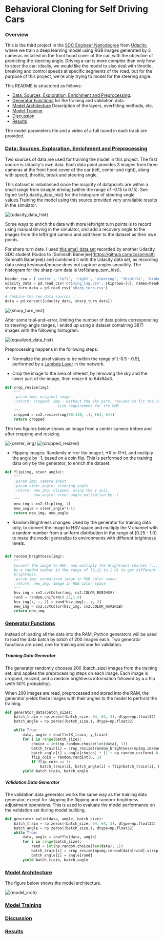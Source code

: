 # Behavioral Cloning for Self Driving Cars

### Overview

This is the third project in the [SDC Engineer Nanodegree](https://www.udacity.com/course/self-driving-car-engineer-nanodegree--nd013 "SDC Engineer Nanodegree")  from [Udacity](https://www.udacity.com/ "Udacity"), where we train a deep learning model using RGB images generated by 3 cameras installed on the front hood cover of the car, with the objective of predicting the steering angle. Driving a car is more complex than only how to steer the car: ideally, we would like the model to also deal with throttle, breaking and control speeds at specific segments of the road, but for the purpose of this project, we're only trying to model for the steering angle.

This README is structured as follows: 

* [Data: Sources, Exploration, Enrichment and Preprocessing](#section_0).
* [Generator Functions](#section_1) for the training and validation data.
* [Model Architecture](#section_2) Description of the layers, overfitting methods, etc.
* [Model Training](#section_3)
* [Discussion](#section_4)
* [Results](#section_5)

The model parameters file and a video of a full round in each track are provided.


### [Data: Sources, Exploration, Enrichment and Preprocessing](#section_0)

Two sources of data are used for training the model in this project. The first source is Udacity's own data. Each data point provides 3 images from three cameras at the front hood cover of the car (left, center and right), along with speed, throttle, break and steering angle.

This dataset is imbalanced since the majority of datapoints are within a small range from straight driving (within the range of -0.15 to 0.15). See figure \ref{udacity_data_hist} for the histogram of steering angle values.Training the model using this source provided very unreliable results in the simulator.

![{udacity_data_hist}](figs/udacity_data.png)

Some ways to enrich the data with more left/right turn points is to record using manual driving in the simulator, and add a recovery angle to the images from the left/right camera and add them to the dataset as their own points.

For sharp turn data, I used [this small data set](https://github.com/cssomnath/udacity-sdc/blob/master/carnd-projects/CarND-Behavioral-Cloning/sharp_turn.zip "Sharp Turn data") recorded by another Udacity SDC student (Kudos to [Somnath Banerjee](https://github.com/cssomnath Somnath Banerjee)) and combined it with the Udacity data set, as recording data using keyboard/mouse does not capture angles smoothly. The histogram for the sharp-turn data is \ref{sharp_turn_hist}.



```python
header_row = ['center', 'left', 'right', 'steering', 'throttle', 'brake', 'speed']
udacity_data = pd.read_csv('driving_log.csv', skiprows=[0], names=header_row)
sharp_turn_data = pd.read_csv('sharp_turn.csv')

# Combine the two data sources ...
data = pd.concat([udacity_data, sharp_turn_data])
```

![{sharp_turn_hist}](figs/sharp_turn_data.png)

After some trial-and-error, limiting the number of data points corresponding to steering-angle ranges, I ended up using a dataset containing 3871 images with the following histogram:

![{equalized_data_hist}](figs/equalized_data.png)

Preprocessing happens in the following steps:

* Normalize the pixel values to be within the range of [-0.5 - 0.5], performed by a [Lambda Layer](https://keras.io/layers/core/#lambda "Lambda Layer") in the network.

* Crop the image to the area of interest, by removing the sky and the lower part of the image, then resize it to 64x64x3.

```python
def crop_resize(img):
    """
    :param img: original image
    :return: cropped: img - without the sky part, resized to fit the input
                        size requirement for the CNN
    """
    cropped = cv2.resize(img[60:140, :], (64, 64))
    return cropped

```

The two figures below shows an image from a center camera before and after cropping and resizing.

![{center_img}](figs/center_img.png)
![{cropped_resized}](figs/cropped_resized.png)



* Flipping images: Randomly mirror the image L->R or R->L and multiply the angle by -1, based on a coin flip. This is performed on the training data only by the generator, to enrich the dataset.

```python
def flip(img, steer_angle):
    """
    :param img: camera input
    :param steer_angle: steering angle
    :return: new_img: Flipped, along the y axis.
             new_angle: steer_angle multiplied by -1
    """
    new_img = cv2.flip(img, 1)
    new_angle = steer_angle*(-1)
    return new_img, new_angle
```

* Random Brightness changes: Used by the generator for training data only, to convert the image to HSV space and multiply the V channel with a random number from a uniform distribution in the range of [0.25 - 1.0] to make the model generalize to environments with different brightness levels.

```python

def random_brightness(img):
    """
    Convert the image to HSV, and multiply the brightness channel [:,:,2]
    by a random number in the range of [0.25 to 1.0] to get different levels of
    brightness.
    :param img: normalized image in RGB color space
    :return: new_img: Image in RGB Color space
    """
    hsv_img = cv2.cvtColor(img, cv2.COLOR_RGB2HSV)
    rand = random.uniform(0.25,1.0)
    hsv_img[:, :, 2] = rand*hsv_img[:, :, 2]
    new_img = cv2.cvtColor(hsv_img, cv2.COLOR_HSV2RGB)
    return new_img
```


### [Generator Functions](#section_1)

Instead of loading all the data into the RAM, Python generators will be used to load the data batch by batch of 200 images each. Two generator functions are used, one for training and one for validation.

##### Training Data Generator

The generator randomly chooses 200 (batch_size) images from the training set, and applies the preprocessing steps on each image. Each image is cropped, resized, and a random brightness information followed by a a flip (with 50% probability).

When 200 images are read, preprocessed and stored into the RAM, the generator yields these images with their angles to the model to perform the training.

```python
def generator_data(batch_size):
    batch_train = np.zeros((batch_size, 64, 64, 3), dtype=np.float32)
    batch_angle = np.zeros((batch_size,), dtype=np.float32)

    while True:
        data, angle = shuffle(X_train, y_train)
        for i in range(batch_size):
            choice = int(np.random.choice(len(data), 1))
            batch_train[i] = crop_resize(random_brightness(mpimg.imread(data[choice].strip())))
            batch_angle[i] = angle[choice] * (1 + np.random.uniform(-0.05, 0.05))
            flip_coin = random.randint(0, 1)
            if flip_coin == 1:
                batch_train[i], batch_angle[i] = flip(batch_train[i], batch_angle[i])
        yield batch_train, batch_angle

``` 

##### Validation Data Generator

The validation data generator works the same way as the training data generator, except for skipping the flipping and random-brightness adjustment operations. This is used to evaluate the model performance on the validation set during model building.

```python
def generator_valid(data, angle, batch_size):
    batch_train = np.zeros((batch_size, 64, 64, 3), dtype=np.float32)
    batch_angle = np.zeros((batch_size,), dtype=np.float32)
    while True:
        data, angle = shuffle(data, angle)
        for i in range(batch_size):
            rand = int(np.random.choice(len(data), 1))
            batch_train[i] = crop_resize(mpimg.imread(data[rand].strip()))
            batch_angle[i] = angle[rand]
        yield batch_train, batch_angle

```

### [Model Architecture](#section_2)

The figure below shows the model architecture. 

![{model_arch}](figs/model_architecture.png)



### [Model Training](#section_3)

### [Discussion](#section_4)

### [Results](#section_5)




